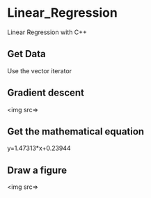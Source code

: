 # Linear_Regression
Linear Regression with C++

## Get Data
Use the vector iterator

## Gradient descent
<img src=>
## Get the mathematical equation
y=1.47313*x+0.23944

## Draw a figure
<img src=>
